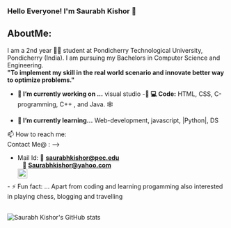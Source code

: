 ### Hello Everyone! I'm Saurabh Kishor 👋
## AboutMe:
   I am a 2nd year :student: student at Pondicherry Technological University, Pondicherry (India). I am pursuing my Bachelors in Computer Science and Engineering.
   <br> **"To implement my skill in the real world scenario and innovate  better way to optimize  problems."**
   
 - **🔭 I’m currently working on ...** visual studio
 -**👨‍ 💻 Code:**  HTML, CSS, C-programming, C++ , and Java. 🕸
 
- **🌱 I’m currently learning...** Web-development, javascript, |Python|, DS
<!-- **💬 Ask me about ...** I am Saurabh kishor student of Computer Science and Engineering at Pondicherry Technological University, Pondicherry (India). <br>
                      Aim of My life is "To implement my skill in the real world scenario and innovate  better way to optimize  problems."-->

 📫 How to reach me:
<br>Contact Me@ : -->

   * Mail Id: 
    :e-mail:       **saurabhkishor@pec.edu** 
    <br>           ` `  :e-mail:  **Saurabhkishor@yahoo.com**
    <br>
 [<img align="left" alt=" Saurabh-pec | LinkedIn" width="22px" src="https://cdn.jsdelivr.net/npm/simple-icons@v3/icons/linkedin.svg" />](https://www.linkedin.com/in/saurabh-k-134b37199)
<br>
- ⚡ Fun fact: ... 
Apart from coding and learning progamming also interested in playing chess, blogging and travelling
<!--![alt text](http://url/to/img.png)-->
<br>
<!--[![Saurabh Kishor's Github stats](https://github-readme-stats.vercel.app/api?username=SaurabhKishor&&show_icons=true&title_color=ffffff&icon_color=bb2acf&text_color=daf7dc&bg_color=151515)]
<br>-->
<!--<img align="left" alt = "Saurabh Kishor's Github stats" src = "https://github-readme-stats.vercel.app/api?username=Saurabh-pec&&show_icons=true&hide_border=true&title_color=ffffff&icon_color=bb2acf&text_color=daf7dc&bg_color=151515"/>-->

<br>

![Saurabh Kishor's GitHub stats](https://github-readme-stats.vercel.app/api?username=Saurabh-pec&&show_icons=true&hide_border=true&hide=contribs,prs)


<!--[![Saurabh Kishor's GitHub stats](https://github-readme-stats.vercel.app/api?username=SaurabhKishor&&show_icons=true&title_color=ffffff&icon_color=bb2acf&text_color=daf7dc&bg_color=151515)]-->
<!--
**Saurabh-pec/Saurabh-pec** is a ✨ _special_ ✨ repository because its `README.md` (this file) appears on your GitHub profile.


Here are some ideas to get you started:

- 🔭 I’m currently working on ...
- 🌱 I’m currently learning ...
- 👯 I’m looking to collaborate on ...
- 🤔 I’m looking for help with ...
- 💬 Ask me about ...
- 📫 How to reach me: ...
- 😄 Pronouns: ...
- ⚡ Fun fact: ...
-->

  
   
<!--START_SECTION:activity
1. ❌ Closed PR [#1](https://github.com/Saurabh-pec/build-responsive-website/pull/1) in [Saurabh-pec/build-responsive-website]
(https://github.com/Saurabh-pec/build-responsive-website)
2. ❗️ Closed issue [#4](https://github.com/Saurabh-pec/codestackr-vscode-theme/issues/4) in [Saurabh-pec/Saurabh-pec-vscode-theme]
(https://github.com/Saurabh-pec/Saurabh-pec-vscode-theme)
3. 🗣 Commented on [#4](https://github.com/Saurabh-pec/codestackr-vscode-theme/issues/4) in [Saurabh-pec/Saurabh-pec-vscode-theme]
(https://github.com/codeSTACKr/Saurabh-pec-vscode-theme)
4. 🎉 Merged PR [#7](https://github.com/Saurabh-pec/codestackr-vscode-theme/pull/7) in [Saurabh-pec/Saurabh-pec-vscode-theme]
(https://github.com/Saurabh-pec/Saurabh-pec-vscode-theme)
5. ❗️ Closed issue [#6](https://github.com/Saurabh-pec/Saurabh-pec-vscode-theme/issues/6) in [Saurabh-pec/Saurabh-pec-vscode-theme]
(https://github.com/Saurabh-pec/Saurabh-pec-vscode-theme) 
-->
<!--END_SECTION:activity-->

<br>
